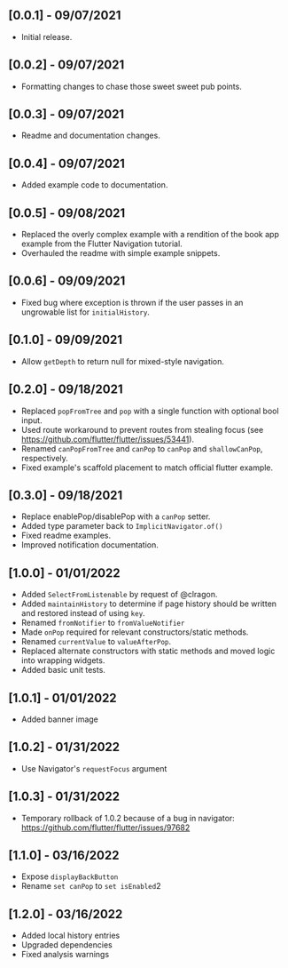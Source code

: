 ## [0.0.1] - 09/07/2021

* Initial release.

## [0.0.2] - 09/07/2021

* Formatting changes to chase those sweet sweet pub points.

## [0.0.3] - 09/07/2021

* Readme and documentation changes.

## [0.0.4] - 09/07/2021

* Added example code to documentation.

## [0.0.5] - 09/08/2021

* Replaced the overly complex example with a rendition of the book app example from the Flutter Navigation tutorial.
* Overhauled the readme with simple example snippets.

## [0.0.6] - 09/09/2021

* Fixed bug where exception is thrown if the user passes in an ungrowable list for `initialHistory`.

## [0.1.0] - 09/09/2021

* Allow `getDepth` to return null for mixed-style navigation.

## [0.2.0] - 09/18/2021

* Replaced `popFromTree` and `pop` with a single function with optional bool input.
* Used route workaround to prevent routes from stealing focus (see https://github.com/flutter/flutter/issues/53441).
* Renamed `canPopFromTree` and `canPop` to `canPop` and `shallowCanPop`, respectively.
* Fixed example's scaffold placement to match official flutter example.


## [0.3.0] - 09/18/2021

* Replace enablePop/disablePop with a `canPop` setter.
* Added type parameter back to `ImplicitNavigator.of()`
* Fixed readme examples.
* Improved notification documentation.


## [1.0.0] - 01/01/2022

* Added `SelectFromListenable` by request of @clragon.
* Added `maintainHistory` to determine if page history should be written and restored instead of using `key`.
* Renamed `fromNotifier` to `fromValueNotifier`
* Made `onPop` required for relevant constructors/static methods.
* Renamed `currentValue` to `valueAfterPop`.
* Replaced alternate constructors with static methods and moved logic into wrapping widgets.
* Added basic unit tests.

## [1.0.1] - 01/01/2022

* Added banner image

## [1.0.2] - 01/31/2022

* Use Navigator's `requestFocus` argument

## [1.0.3] - 01/31/2022

* Temporary rollback of 1.0.2 because of a bug in navigator: https://github.com/flutter/flutter/issues/97682

## [1.1.0] - 03/16/2022

* Expose `displayBackButton`
* Rename `set canPop` to `set isEnabled`2

## [1.2.0] - 03/16/2022

* Added local history entries
* Upgraded dependencies
* Fixed analysis warnings
